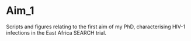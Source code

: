 # Aim_1
Scripts and figures relating to the first aim of my PhD, characterising HIV-1 infections in the East Africa SEARCH trial.
